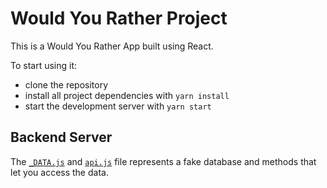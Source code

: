 # Would You Rather Project

This is a Would You Rather App built using React.

To start using it:

* clone the repository
* install all project dependencies with `yarn install`
* start the development server with `yarn start`

## Backend Server
The [`_DATA.js`](src/_DATA.js) and [`api.js`](src/api.js) file represents a fake database and methods that let you access the data. 
